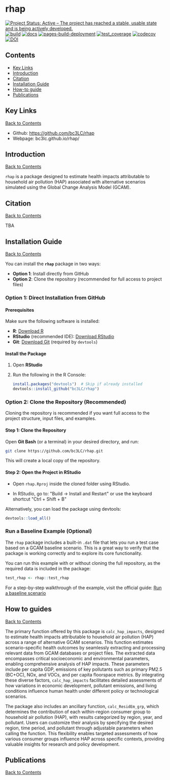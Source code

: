 # rhap

[![Project Status: Active – The project has reached a stable, usable state and is being actively developed.](https://www.repostatus.org/badges/latest/active.svg)](https://www.repostatus.org/#active)
[![build](https://github.com/bc3LC/rhap/actions/workflows/build.yaml/badge.svg)](https://github.com/bc3LC/rhap/actions/workflows/build.yaml)
[![docs](https://github.com/bc3LC/rhap/actions/workflows/docs.yaml/badge.svg)](https://github.com/bc3LC/rhap/actions/workflows/docs.yaml)
[![pages-build-deployment](https://github.com/bc3LC/rhap/actions/workflows/pages/pages-build-deployment/badge.svg)](https://github.com/bc3LC/rhap/actions/workflows/pages/pages-build-deployment)
[![test_coverage](https://github.com/bc3LC/rhap/actions/workflows/test_coverage.yaml/badge.svg)](https://github.com/bc3LC/rhap/actions/workflows/test_coverage.yaml)
[![codecov](https://codecov.io/gh/bc3LC/rhap/branch/main/graph/badge.svg?token=rC8eIjNwcN)](https://codecov.io/gh/bc3LC/rhap)
[![DOI](https://zenodo.org/badge/721541306.svg)](https://doi.org/10.5281/zenodo.14423225)


<!-- ------------------------>
<!-- ------------------------>
## <a name="Contents"></a>Contents
<!-- ------------------------>
<!-- ------------------------>

- [Key Links](#KeyLinks)
- [Introduction](#Introduction)
- [Citation](#Citation)
- [Installation Guide](#InstallGuide)
- [How-to guide](#howto) 
- [Publications](#Publications)

<!-- ------------------------>
<!-- ------------------------>
## <a name="KeyLinks"></a>Key Links
<!-- ------------------------>
<!-- ------------------------>

[Back to Contents](#Contents)

- Github: https://github.com/bc3LC/rhap
- Webpage: bc3lc.github.io/rhap/

<!-- ------------------------>
<!-- ------------------------>
## <a name="Introduction"></a>Introduction
<!-- ------------------------>
<!-- ------------------------>

[Back to Contents](#Contents)

`rhap` is a package designed to estimate health impacts attributable to household air pollution (HAP) associated with alternative scenarios simulated using the Global Change Analysis Model (GCAM).


<!-- ------------------------>
<!-- ------------------------>
## <a name="Citation"></a>Citation
<!-- ------------------------>
<!-- ------------------------>

[Back to Contents](#Contents)

TBA

<!-- ------------------------>
<!-- ------------------------>
## <a name="InstallGuide"></a>Installation Guide
<!-- ------------------------>
<!-- ------------------------>

[Back to Contents](#Contents)

You can install the **`rhap`** package in two ways:

- **Option 1**: Install directly from GitHub  
- **Option 2**: Clone the repository (recommended for full access to project files)

### Option 1: Direct Installation from GitHub

#### Prerequisites

Make sure the following software is installed:

- **R**: [Download R](https://www.r-project.org/)
- **RStudio** (recommended IDE): [Download RStudio](https://www.rstudio.com/)
- **Git**: [Download Git](https://git-scm.com/downloads) (required by `devtools`)

#### Install the Package

1. Open **RStudio**
2. Run the following in the R Console:

   ```r
   install.packages("devtools")  # Skip if already installed
   devtools::install_github("bc3LC/rhap")
   ```

### Option 2: Clone the Repository (Recommended)

Cloning the repository is recommended if you want full access to the project structure, input files, and examples.

#### Step 1: Clone the Repository

Open **Git Bash** (or a terminal) in your desired directory, and run:

```bash
git clone https://github.com/bc3LC/rhap.git
```

This will create a local copy of the repository.

#### Step 2: Open the Project in RStudio

- Open `rhap.Rproj` inside the cloned folder using RStudio.

- In RStudio, go to: "Build → Install and Restart" or  use the keyboard shortcut "Ctrl + Shift + B"

Alternatively, you can load the package using devtools:
   ```r
devtools::load_all()
   ```

###  Run a Baseline Example (Optional)

The `rhap` package includes a built-in `.dat` file that lets you run a test case based on a GCAM baseline scenario. This is a great way to verify that the package is working correctly and to explore its core functionality.

You can run this example with or without cloning the full repository, as the required data is included in the package:

   ```r
test_rhap <- rhap::test_rhap
   ```

For a step-by-step walkthrough of the example, visit the official guide: [Run a baseline scenario](https://bc3lc.github.io/rhap/articles/run_rhap.html#step-by-step-example)


<!-- ------------------------>
<!-- ------------------------>
## <a name="howto"></a> How to guides
<!-- ------------------------>
<!-- ------------------------>

[Back to Contents](#Contents)

The primary function offered by this package is `calc_hap_impacts`, designed to estimate health impacts attributable to household air pollution (HAP) across a range of alternative GCAM scenarios. This function estimates scenario-specific health outcomes by seamlessly extracting and processing relevant data from GCAM databases or project files.
The extracted data encompasses critical socioeconomic and environmental parameters, enabling comprehensive analysis of HAP impacts. These parameters include per capita GDP, emissions of key pollutants such as primary PM2.5 (BC+OC), NOx, and VOCs, and per capita floorspace metrics. By integrating these diverse factors, `calc_hap_impacts` facilitates detailed assessments of how variations in economic development, pollutant emissions, and living conditions influence human health under different policy or technological scenarios.

The package also includes an ancillary function, `calc_ResidEm_grp`, which determines the contribution of each within-region consumer group to household air pollution (HAP), with results categorized by region, year, and pollutant. Users can customize their analysis by specifying the desired region, time period, and pollutant through adjustable parameters when calling the function.
This flexibility enables targeted assessments of how various consumer groups influence HAP across specific contexts, providing valuable insights for research and policy development.


<!-- ------------------------>
<!-- ------------------------>
## <a name="Publications"></a>Publications
<!-- ------------------------>
<!-- ------------------------>

[Back to Contents](#Contents)
